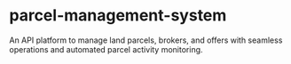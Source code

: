# parcel-management-system
An API platform to manage land parcels, brokers, and offers with seamless operations and automated parcel activity monitoring.
